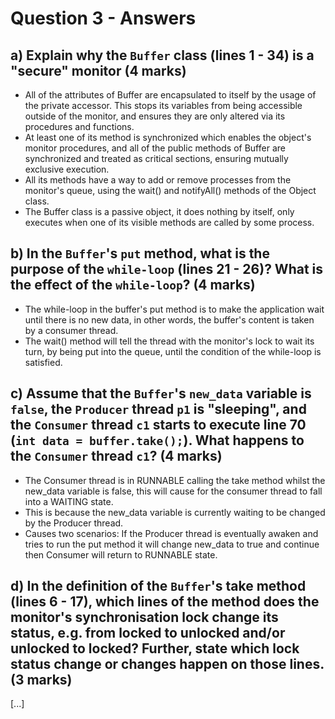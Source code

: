 # Question 3 - Answers

## a) Explain why the `Buffer` class (lines 1 - 34) is a "secure" monitor (4 marks)

- All of the attributes of Buffer are encapsulated to itself by the usage of the private accessor. This stops its variables from being accessible outside of the monitor, and ensures they are only altered via its procedures and functions.
- At least one of its method is synchronized which enables the object's monitor procedures, and all of the public methods of Buffer are synchronized and treated as critical sections, ensuring mutually exclusive execution.
- All its methods have a way to add or remove processes from the monitor's queue, using the wait() and notifyAll() methods of the Object class.
- The Buffer class is a passive object, it does nothing by itself, only executes when one of its visible methods are called by some process.

## b) In the `Buffer`'s `put` method, what is the purpose of the `while-loop` (lines 21 - 26)? What is the effect of the `while-loop`? (4 marks)

- The while-loop in the buffer's put method is to make the application wait until there is no new data, in other words, the buffer's content is taken by a consumer thread.
- The wait() method will tell the thread with the monitor's lock to wait its turn, by being put into the queue, until the condition of the while-loop is satisfied.



## c) Assume that the `Buffer`'s `new_data` variable is `false`, the `Producer` thread `p1` is "sleeping", and the `Consumer` thread `c1` starts to execute line 70 (`int data = buffer.take();`). What happens to the `Consumer` thread `c1`? (4 marks)

- The Consumer thread is in RUNNABLE  calling the take method whilst the new_data variable is false, this will cause for the consumer thread to fall into a WAITING state.
- This is because the new_data variable is currently waiting to be changed by the Producer thread.
- Causes two scenarios: If the Producer thread is eventually awaken and tries to run the put method it will change new_data to true and continue then Consumer will return to RUNNABLE state.



## d) In the definition of the `Buffer`'s take method (lines 6 - 17), which lines of the method does the monitor's synchronisation lock change its status, e.g. from locked to unlocked and/or unlocked to locked? Further, state which lock status change or changes happen on those lines. (3 marks)

[...]